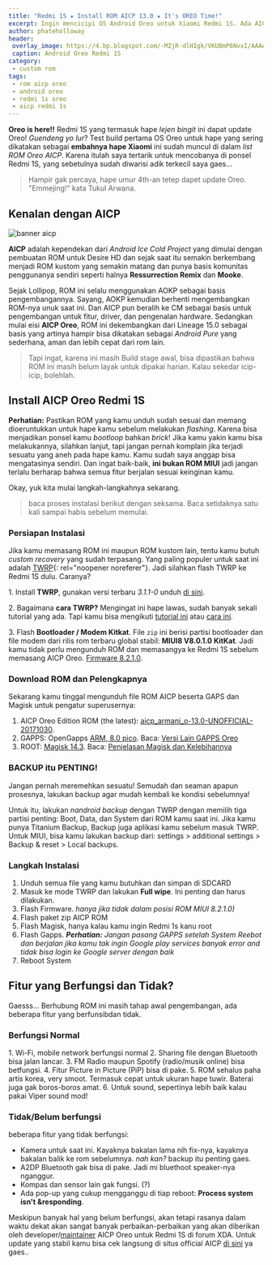 ```yaml
---
title: "Redmi 1S ★ Install ROM AICP 13.0 ★ It's OREO Time!"
excerpt: Ingin mencicipi OS Android Oreo untuk Xiaomi Redmi 1S. Ada AICP 13.0 yang bisa diapaki untuk upgrade Redmi 1S ke Android Oreo
author: phateholloway
header:
 overlay_image: https://4.bp.blogspot.com/-MZjR-dlHIgk/VKUBmP6NvxI/AAAAAAAAHkk/tGSljEnp6jA/s600/xiaomi-redmi-1s.jpg
 caption: Android Oreo Redmi 1S
category:
 - custom rom
tags:
 - rom aicp oreo
 - android oreo
 - redmi 1s oreo
 - aicp redmi 1s
---
```

**Oreo is here!!** Redmi 1S yang termasuk hape _lejen bingit_ ini dapat update Oreo! _Guendeng yo lur_? Test build pertama OS Oreo untuk hape yang sering dikatakan sebagai **embahnya hape Xiaomi** ini sudah muncul di dalam _list ROM Oreo AICP_. Karena itulah saya tertarik untuk mencobanya di ponsel Redmi 1S, yang sebetulnya sudah diwarisi adik terkecil saya gaes...

> Hampir gak percaya, hape umur 4th-an tetep dapet update Oreo. "Emmejing!" kata Tukul Arwana.

## Kenalan dengan AICP
![banner aicp](https://raw.githubusercontent.com/AICP/vendor_aicp/n7.1/xda_template/logo_black.png)

**AICP** adalah kependekan dari _Android Ice Cold Project_ yang dimulai dengan pembuatan ROM untuk  Desire HD dan sejak saat itu semakin berkembang menjadi ROM kustom yang semakin matang dan punya basis komunitas penggunanya sendiri seperti halnya **Ressurrection Remix** dan **Mooke**.

Sejak Lollipop, ROM ini selalu menggunakan AOKP sebagai basis pengembangannya. Sayang, AOKP kemudian berhenti mengembangkan ROM-nya unuk saat ini. Dan AICP pun beralih ke CM sebagai basis untuk pengembangan untuk fitur, driver, dan pengenalan hardware. Sedangkan mulai eisi **AICP Oreo**, ROM ini dekembangkan dari Lineage 15.0 sebagai basis yang artinya hampir bisa dikatakan sebagai _Android Pure_ yang sederhana, aman dan lebih cepat dari rom lain.

> Tapi ingat, karena ini masih Build stage awal, bisa dipastikan bahwa ROM ini masih belum layak untuk dipakai harian. Kalau sekedar icip-icip, bolehlah.

## Install AICP Oreo Redmi 1S

**Perhatian:** Pastikan ROM yang kamu unduh sudah sesuai dan memang dioeruntukkan untuk hape kamu sebelum melakukan _flashing_. Karena bisa menjadikan ponsel kamu _bootloop_ bahkan _brick_! Jika kamu yakin kamu bisa melakukannya, silahkan lanjut, tapi jangan pernah komplain jika terjadi sesuatu yang aneh pada hape kamu. Kamu sudah saya anggap bisa mengatasinya sendiri. Dan ingat baik-baik, **ini bukan ROM MIUI** jadi jangan terlalu berharap bahwa semua fitur berjalan sesuai keinginan kamu.

Okay, yuk kita mulai langkah-langkahnya sekarang. 

> baca proses instalasi berikut dengan seksama. Baca setidaknya satu kali sampai habis sebelum memulai.

### Persiapan Instalasi

Jika kamu memasang ROM ini maupun ROM kustom lain, tentu kamu butuh _custom recovery_ yang sudah terpasang. Yang paling populer untuk saat ini adalah [TWRP](http://twrp.me){: rel="noopener noreferer"}. Jadi silahkan flash TWRP ke Redmi 1S dulu. Caranya?

1. Install **TWRP**, gunakan versi terbaru _3.1.1-0_ unduh [di sini](https://dl.twrp.me/armani/twrp-3.1.1-0-armani.img.html).

2. Bagaimana **cara TWRP?** Mengingat ini hape lawas, sudah banyak sekali tutorial yang ada. Tapi kamu bisa mengikuti [tutorial ini](https://www.howtogeek.com/240047/how-to-flash-twrp-recovery-on-your-android-phone/) atau [cara ini](/install-twrp-terbaru-redmi-1s-armani).

3. Flash **Bootloader / Modem Kitkat**. File `zip` ini berisi partisi bootloader dan file modem dari rilis rom terbaru global stabil: **MIUI8 V8.0.1.0 KitKat**. Jadi kamu tidak perlu mengunduh ROM dan memasangya ke Redmi 1S sebelum memasang AICP Oreo. [Firmware 8.2.1.0](/dl/afh?fid=673368273298943134&name=File&size=Ready).

### Download ROM dan Pelengkapnya

Sekarang kamu tinggal mengunduh file ROM AICP beserta GAPS dan Magisk untuk pengatur superusernya:

1. AICP Oreo Edition ROM (the latest): [aicp_armani_o-13.0-UNOFFICIAL-20171030](/dl/afh?fid=673791459329057543&name=AICP&size=Ready).
2. GAPPS: OpenGapps [ARM, 8.0 pico](/opengapps?a=arm&p=pico&os=8.0). Baca: [Versi Lain GAPPS Oreo](https://mi.knoacc.org/daftar-link-download-gapps-android-oreo)
3. ROOT: [Magisk 14.3](http://mi.knoacc.org/dl/any?dom=tiny.cc&code=latestinstaller&name=magiskInstaller.zip&size=Ready). Baca: [Penjelasan Magisk dan Kelebihannya](http://www.knoacc.org/2017/04/penjelasan-magisk-root-cara-sembunyikan-status-root.html)

### BACKUP itu PENTING!

Jangan pernah meremehkan sesuatu! Semudah dan seaman apapun prosesnya, lakukan backup agar mudah kembali ke kondisi sebelumnya!

Untuk itu, lakukan _nandroid backup_ dengan TWRP dengan memilih tiga partisi penting: Boot, Data, dan System dari ROM kamu saat ini. Jika kamu punya Titanium Backup, Backup juga aplikasi kamu sebelum masuk TWRP.  Untuk MIUI, bisa kamu lakukan backup dari: settings > additional settings > Backup & reset > Local backups.

### Langkah Instalasi

1. Unduh semua file yang kamu butuhkan dan simpan di SDCARD
2. Masuk ke mode TWRP dan lakukan **Full wipe**. Ini penting dan harus dilakukan.
3. Flash Firmware. _hanya jika tidak dalam posisi ROM MIUI 8.2.1.0)_
4. Flash paket zip AICP ROM
5. Flash Magisk, hanya kalau kamu ingin Redmi 1s kanu root
6. Flash Gapps. _**Perhatian:** Jangan pasang GAPPS setelah System Reebot dan berjalan jika kamu tak ingin Google play services banyak error and tidak bisa login ke Google server dengan baik_
7. Reboot System

## Fitur yang Berfungsi dan Tidak?

Gaesss... Berhubung ROM ini masih tahap awal pengembangan, ada beberapa fitur yang berfunsibdan tidak.

### Berfungsi Normal

1. Wi-Fi, mobile network berfungsi normal
2. Sharing file dengan Bluetooth bisa jalan lancar.
3. FM Radio maupun Spotify (radio/musik online) bisa betfungsi.
4. Fitur Picture in Picture (PiP) bisa di pake.
5. ROM sehalus paha artis korea, very smoot. Termasuk cepat untuk ukuran hape tuwir. Baterai juga gak boros-boros amat.
6. Untuk sound, sepertinya lebih baik kalau pakai Viper sound mod!

### Tidak/Belum berfungsi

beberapa fitur yang tidak berfungsi:
- Kamera untuk saat ini. Kayaknya bakalan lama nih fix-nya, kayaknya bakalan balik ke rom sebelumnya. _nah kan?_ backup itu penting gaes.
- A2DP Bluetooth gak bisa di pake. Jadi mi bluethoot speaker-nya nganggur.
- Kompas dan sensor lain gak fungsi. (?)
- Ada pop-up yang cukup mengganggu di tiap reboot: **Process system isn't &responding**.

Meskipun banyak hal yang belum berfungsi, akan tetapi rasanya dalam waktu dekat akan sangat banyak perbaikan-perbaikan yang akan diberikan oleh developer/[maintainer](https://forum.xda-developers.com/member.php?u=5963121) AICP Oreo untuk Redmi 1S di forum XDA. Untuk update yang stabil kamu bisa cek langsung di situs official AICP [di sini](http://aicp-rom.com) ya gaes..
